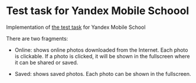# Test task for Yandex Mobile Schoool

Implementation of [the test task](https://academy.yandex.ru/events/mobdev/msk-2018/) for Yandex Mobile School


   There are two fragments:
   * Online: shows online photos downloaded from the Internet. Each photo is clickable.
   If a photo is clicked, it will be shown in the fullscreen where it can be shared or saved.
   
   * Saved: shows saved photos. Each photo can be shown in the fullscreen.